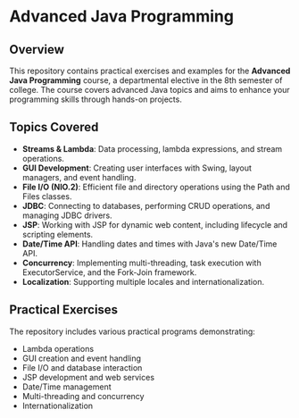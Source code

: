 # Advanced Java Programming

## Overview

This repository contains practical exercises and examples for the **Advanced Java Programming** course, a departmental elective in the 8th semester of college. The course covers advanced Java topics and aims to enhance your programming skills through hands-on projects.

## Topics Covered

- **Streams & Lambda**: Data processing, lambda expressions, and stream operations.
- **GUI Development**: Creating user interfaces with Swing, layout managers, and event handling.
- **File I/O (NIO.2)**: Efficient file and directory operations using the Path and Files classes.
- **JDBC**: Connecting to databases, performing CRUD operations, and managing JDBC drivers.
- **JSP**: Working with JSP for dynamic web content, including lifecycle and scripting elements.
- **Date/Time API**: Handling dates and times with Java's new Date/Time API.
- **Concurrency**: Implementing multi-threading, task execution with ExecutorService, and the Fork-Join framework.
- **Localization**: Supporting multiple locales and internationalization.

## Practical Exercises

The repository includes various practical programs demonstrating:

- Lambda operations
- GUI creation and event handling
- File I/O and database interaction
- JSP development and web services
- Date/Time management
- Multi-threading and concurrency
- Internationalization
